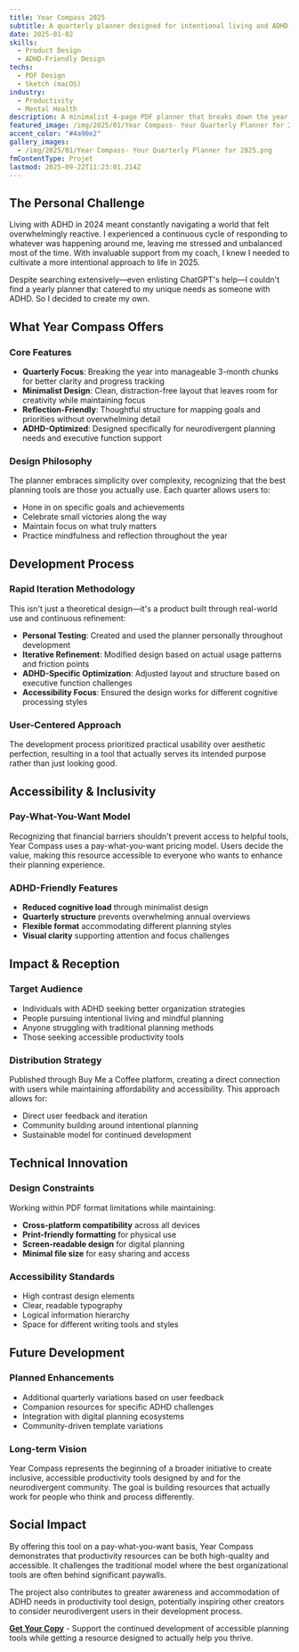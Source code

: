 ```yaml
---
title: Year Compass 2025
subtitle: A quarterly planner designed for intentional living and ADHD-friendly organization
date: 2025-01-02
skills:
  - Product Design
  - ADHD-Friendly Design
techs:
  - PDF Design
  - Sketch (macOS)
industry:
  - Productivity
  - Mental Health
description: A minimalist 4-page PDF planner that breaks down the year into manageable quarters, specifically designed for people with ADHD and those seeking intentional living. Created through personal experience and rapid iteration, it offers a pay-what-you-want model making planning tools accessible to everyone.
featured_image: /img/2025/01/Year Compass- Your Quarterly Planner for 2025.png
accent_color: "#4a90e2"
gallery_images:
  - /img/2025/01/Year Compass- Your Quarterly Planner for 2025.png
fmContentType: Projet
lastmod: 2025-09-22T11:23:01.214Z
---
```


## The Personal Challenge

Living with ADHD in 2024 meant constantly navigating a world that felt overwhelmingly reactive. I experienced a continuous cycle of responding to whatever was happening around me, leaving me stressed and unbalanced most of the time. With invaluable support from my coach, I knew I needed to cultivate a more intentional approach to life in 2025.

Despite searching extensively—even enlisting ChatGPT's help—I couldn't find a yearly planner that catered to my unique needs as someone with ADHD. So I decided to create my own.

## What Year Compass Offers

### Core Features
* **Quarterly Focus**: Breaking the year into manageable 3-month chunks for better clarity and progress tracking
* **Minimalist Design**: Clean, distraction-free layout that leaves room for creativity while maintaining focus
* **Reflection-Friendly**: Thoughtful structure for mapping goals and priorities without overwhelming detail
* **ADHD-Optimized**: Designed specifically for neurodivergent planning needs and executive function support

### Design Philosophy
The planner embraces simplicity over complexity, recognizing that the best planning tools are those you actually use. Each quarter allows users to:
- Hone in on specific goals and achievements
- Celebrate small victories along the way
- Maintain focus on what truly matters
- Practice mindfulness and reflection throughout the year

## Development Process

### Rapid Iteration Methodology
This isn't just a theoretical design—it's a product built through real-world use and continuous refinement:

* **Personal Testing**: Created and used the planner personally throughout development
* **Iterative Refinement**: Modified design based on actual usage patterns and friction points
* **ADHD-Specific Optimization**: Adjusted layout and structure based on executive function challenges
* **Accessibility Focus**: Ensured the design works for different cognitive processing styles

### User-Centered Approach
The development process prioritized practical usability over aesthetic perfection, resulting in a tool that actually serves its intended purpose rather than just looking good.

## Accessibility & Inclusivity

### Pay-What-You-Want Model
Recognizing that financial barriers shouldn't prevent access to helpful tools, Year Compass uses a pay-what-you-want pricing model. Users decide the value, making this resource accessible to everyone who wants to enhance their planning experience.

### ADHD-Friendly Features
* **Reduced cognitive load** through minimalist design
* **Quarterly structure** prevents overwhelming annual overviews
* **Flexible format** accommodating different planning styles
* **Visual clarity** supporting attention and focus challenges

## Impact & Reception

### Target Audience
- Individuals with ADHD seeking better organization strategies
- People pursuing intentional living and mindful planning
- Anyone struggling with traditional planning methods
- Those seeking accessible productivity tools

### Distribution Strategy
Published through Buy Me a Coffee platform, creating a direct connection with users while maintaining affordability and accessibility. This approach allows for:
- Direct user feedback and iteration
- Community building around intentional planning
- Sustainable model for continued development

## Technical Innovation

### Design Constraints
Working within PDF format limitations while maintaining:
- **Cross-platform compatibility** across all devices
- **Print-friendly formatting** for physical use
- **Screen-readable design** for digital planning
- **Minimal file size** for easy sharing and access

### Accessibility Standards
- High contrast design elements
- Clear, readable typography
- Logical information hierarchy
- Space for different writing tools and styles

## Future Development

### Planned Enhancements
- Additional quarterly variations based on user feedback
- Companion resources for specific ADHD challenges
- Integration with digital planning ecosystems
- Community-driven template variations

### Long-term Vision
Year Compass represents the beginning of a broader initiative to create inclusive, accessible productivity tools designed by and for the neurodivergent community. The goal is building resources that actually work for people who think and process differently.

## Social Impact

By offering this tool on a pay-what-you-want basis, Year Compass demonstrates that productivity resources can be both high-quality and accessible. It challenges the traditional model where the best organizational tools are often behind significant paywalls.

The project also contributes to greater awareness and accommodation of ADHD needs in productivity tool design, potentially inspiring other creators to consider neurodivergent users in their development process.

[**Get Your Copy**](https://buymeacoffee.com/thibault/e/353214) - Support the continued development of accessible planning tools while getting a resource designed to actually help you thrive.
